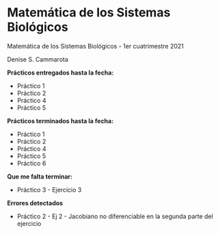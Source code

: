 # Matemática de los Sistemas Biológicos

Matemática de los Sistemas Biológicos - 1er cuatrimestre 2021

Denise S. Cammarota


**Prácticos entregados hasta la fecha:**
- Práctico 1
- Práctico 2
- Práctico 4
- Práctico 5

**Prácticos terminados hasta la fecha:**
- Práctico 1
- Práctico 2
- Práctico 4
- Práctico 5
- Práctico 6


**Que me falta terminar:**
- Práctico 3 - Ejercicio 3

**Errores detectados**
- Práctico 2 - Ej 2 - Jacobiano no diferenciable en la segunda parte del ejercicio 
